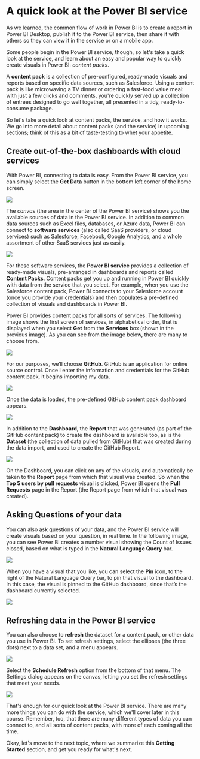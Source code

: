 <properties
   pageTitle="A quick look at the Power BI service"
   description="Easily create dashboards in Power BI with cloud services"
   services="powerbi"
   documentationCenter=""
   authors="davidiseminger"
   manager="mblythe"
   backup=""
   editor=""
   tags=""
   qualityFocus="no"
   qualityDate=""
   featuredVideoId="2kAkUjQQD08"
   courseDuration="9m"/>

<tags
   ms.service="powerbi"
   ms.devlang="NA"
   ms.topic="article"
   ms.tgt_pltfrm="NA"
   ms.workload="powerbi"
   ms.date="03/28/2016"
   ms.author="davidi"/>

# A quick look at the Power BI service
As we learned, the common flow of work in Power BI is to create a report in Power BI Desktop, publish it to the Power BI service, then share it with others so they can view it in the service or on a mobile app.

Some people begin in the Power BI service, though, so let's take a quick look at the service, and learn about an easy and popular way to quickly create visuals in Power BI: *content packs*.

A **content pack** is a collection of pre-configured, ready-made visuals and reports based on specific data sources, such as Salesforce. Using a content pack is like microwaving a TV dinner or ordering a fast-food value meal: with just a few clicks and comments, you're quickly served up a collection of entrees designed to go well together, all presented in a tidy, ready-to-consume package.

So let's take a quick look at content packs, the service, and how it works. We go into more detail about content packs (and the service) in upcoming sections; think of this as a bit of taste-testing to whet your appetite.

## Create out-of-the-box dashboards with cloud services

With Power BI, connecting to data is easy. From the Power BI service, you can simply select the **Get Data** button in the bottom left corner of the home screen.

![](media/powerbi-learning-0-3-dashboards-cloud-services/c0a3_1.png)

The *canvas* (the area in the center of the Power BI service) shows you the available sources of data in the Power BI service. In addition to common data sources such as Excel files, databases, or Azure data, Power BI can connect to **software services** (also called SaaS providers, or cloud services) such as Salesforce, Facebook, Google Analytics, and a whole assortment of other SaaS services just as easily.

![](media/powerbi-learning-0-3-dashboards-cloud-services/c0a3_2.png)

For these software services, the **Power BI service** provides a collection of ready-made visuals, pre-arranged in dashboards and reports called **Content Packs**. Content packs get you up and running in Power BI quickly with data from the service that you select. For example, when you use the Salesforce content pack, Power BI connects to your Salesforce account (once you provide your credentials) and then populates a pre-defined collection of visuals and dashboards in Power BI.

Power BI provides content packs for all sorts of services. The following image shows the first screen of services, in alphabetical order, that is displayed when you select **Get** from the **Services** box (shown in the previous image). As you can see from the image below, there are many to choose from.

![](media/powerbi-learning-0-3-dashboards-cloud-services/c0a3_3.png)

For our purposes, we’ll choose **GitHub**. GitHub is an application for online source control. Once I enter the information and credentials for the GitHub content pack, it begins importing my data.

![](media/powerbi-learning-0-3-dashboards-cloud-services/c0a3_4.png)

Once the data is loaded, the pre-defined GitHub content pack dashboard appears.

![](media/powerbi-learning-0-3-dashboards-cloud-services/c0a3_5.png)

In addition to the **Dashboard**, the **Report** that was generated (as part of the GitHub content pack) to create the dashboard is available too, as is the **Dataset** (the collection of data pulled from GitHub) that was created during the data import, and used to create the GitHub Report.

![](media/powerbi-learning-0-3-dashboards-cloud-services/c0a3_6.png)

On the Dashboard, you can click on any of the visuals, and automatically be taken to the **Report** page from which that visual was created. So when the **Top 5 users by pull requests** visual is clicked, Power BI opens the **Pull Requests** page in the Report (the Report page from which that visual was created).

## Asking Questions of your data
You can also ask questions of your data, and the Power BI service will create visuals based on your question, in real time. In the following image, you can see Power BI creates a number visual showing the Count of Issues closed, based on what is typed in the **Natural Language Query** bar.

![](media/powerbi-learning-0-3-dashboards-cloud-services/c0a3_7.png)

When you have a visual that you like, you can select the **Pin** icon, to the right of the Natural Language Query bar, to pin that visual to the dashboard. In this case, the visual is pinned to the GitHub dashboard, since that’s the dashboard currently selected.

![](media/powerbi-learning-0-3-dashboards-cloud-services/c0a3_8.png)

## Refreshing data in the Power BI service

You can also choose to **refresh** the dataset for a content pack, or other data you use in Power BI. To set refresh settings, select the ellipses (the three dots) next to a data set, and a menu appears.

![](media/powerbi-learning-0-3-dashboards-cloud-services/c0a3_9.png)

Select the **Schedule Refresh** option from the bottom of that menu. The Settings dialog appears on the canvas, letting you set the refresh settings that meet your needs.

![](media/powerbi-learning-0-3-dashboards-cloud-services/c0a3_10.png)

That's enough for our quick look at the Power BI service. There are many more things you can do with the service, which we'll cover later in this course. Remember, too, that there are many different types of data you can connect to, and all sorts of content packs, with more of each coming all the time.

Okay, let's move to the next topic, where we summarize this **Getting Started** section, and get you ready for what's next.
